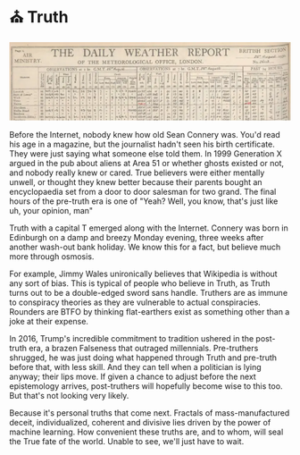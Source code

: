 # ⛪ Truth

[![weather](weather.webp)](https://digital.nmla.metoffice.gov.uk/IO_8e707fd6-6550-423e-8260-300ffeea8a9f/)

Before the Internet, nobody knew how old Sean Connery was. You'd read his age in
a magazine, but the journalist hadn't seen his birth certificate. They were just
saying what someone else told them. In 1999 Generation X argued in the pub about
aliens at Area 51 or whether ghosts existed or not, and nobody really knew or
cared. True believers were either mentally unwell, or thought they knew better
because their parents bought an encyclopaedia set from a door to door salesman
for two grand. The final hours of the pre-truth era is one of "Yeah? Well, you
know, that's just like uh, your opinion, man"

Truth with a capital T emerged along with the Internet. Connery was born in
Edinburgh on a damp and breezy Monday evening, three weeks after another wash-out
bank holiday. We know this for a fact, but believe much more through osmosis.

For example, Jimmy Wales unironically believes that Wikipedia is without any sort
of bias. This is typical of people who believe in Truth, as Truth turns out to be
a double-edged sword sans handle. Truthers are as immune to conspiracy theories
as they are vulnerable to actual conspiracies. Rounders are BTFO by thinking
flat-earthers exist as something other than a joke at their expense.

In 2016, Trump's incredible commitment to tradition ushered in the post-truth
era, a brazen Falseness that outraged millennials. Pre-truthers shrugged,
he was just doing what happened through Truth and pre-truth before that, with
less skill. And they can tell when a politician is lying anyway; their lips
move. If given a chance to adjust before the next epistemology arrives,
post-truthers will hopefully become wise to this too. But that's not looking
very likely.

Because it's personal truths that come next. Fractals of mass-manufactured
deceit, individualized, coherent and divisive lies driven by the power of
machine learning. How convenient these truths are, and to whom, will seal the
True fate of the world. Unable to see, we'll just have to wait.
